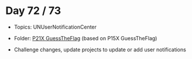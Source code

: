 # Day 72 / 73

- Topics: UNUserNotificationCenter

- Folder: [P21X GuessTheFlag](https://github.com/JulesMoorhouse/100DaysOfSwift/tree/master/P21X%20GuessTheFlag/GuessTheFlag) (based on P15X GuessTheFlag)

- Challenge changes, update projects to update or add user notifications
